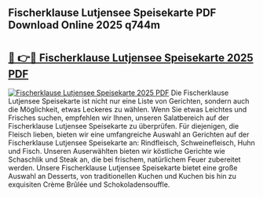 ## Fischerklause Lutjensee Speisekarte PDF Download Online 2025 q744m

# <h2><a href="http://gccll4.nevu.top/?p=Fischerklause+Lutjensee+Speisekarte">🔗 👉🔴 Fischerklause Lutjensee Speisekarte 2025 PDF</a></h2>

[![Fischerklause Lutjensee Speisekarte 2025 PDF](https://i.imgur.com/dBaPXMq.png)](http://gccll4.nevu.top/?p=Fischerklause+Lutjensee+Speisekarte)
Die Fischerklause Lutjensee Speisekarte ist nicht nur eine Liste von Gerichten, sondern auch die Möglichkeit, etwas Leckeres zu wählen. Wenn Sie etwas Leichtes und Frisches suchen, empfehlen wir Ihnen, unseren Salatbereich auf der Fischerklause Lutjensee Speisekarte zu überprüfen. Für diejenigen, die Fleisch lieben, bieten wir eine umfangreiche Auswahl an Gerichten auf der Fischerklause Lutjensee Speisekarte an: Rindfleisch, Schweinefleisch, Huhn und Fisch. Unseren Auserwählten bieten wir köstliche Gerichte wie Schaschlik und Steak an, die bei frischem, natürlichem Feuer zubereitet werden. Unsere Fischerklause Lutjensee Speisekarte bietet eine große Auswahl an Desserts, von traditionellen Kuchen und Kuchen bis hin zu exquisiten Crème Brûlée und Schokoladensouffle.
